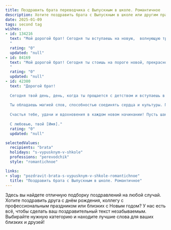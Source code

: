 ```yaml
---
title: Поздравить брата переводчика с Выпускным в школе. Романтичное
description: Хотите поздравить брата с Выпускным в школе или другим праздником? Наш ИИ создаст незабываемое поздравление, а вы обязательно выделитесь среди других.  
date: 2025-01-09
tags: second tag
wishes:
- id: 134216
  text: "Мой дорогой брат! Сегодня ты вступаешь на новую,  волнующую тропу,  тропу переводчика –  мастера слов,  который способен  раскрыть тайны языков и соединить миры.  Пусть твой путь будет полон ярких открытий,  вдохновения и  незабываемых моментов.  Пусть каждый переведённый текст  становится твоим шедевром,  а каждое слово –  звучащей песней твоей души.  Я бесконечно горжусь тобой и  верю в твой блестящий успех! С выпускным тебя, любимый брат!
  "
  rating: "0"
  updated: "null"
- id: 84169
  text: "Мой дорогой брат! Сегодня ты стоишь на пороге новой, прекрасной жизни,  завершая один из самых важных её этапов.  Выпускной…  Это не просто окончание школы, это взлёт, начало твоего собственного, уникального пути.  Ты выбрал профессию переводчика – профессию,  полную магии, соединяющую миры и культуры.  Пусть каждый твой перевод будет пронизан твоей чуткостью и талантом, пусть он  становится мостиком между сердцами людей,  а каждое слово –  звучанием твоей души.  Я невероятно горжусь тобой,  и с нетерпением жду,  чтобы увидеть,  какие чудеса ты сотворишь в этом мире.  С праздником, мой любимый брат!
  "
  rating: "0"
  updated: "null"
- id: 42380
  text: "Дорогой брат!
  
  Сегодня твой день, день, когда ты прощается с детством и вступаешь в новую, полную возможностей жизнь! С выпускным тебя! Этот шаг — не просто завершение школьного пути, но и начало удивительного путешествия к мечте стать переводчиком.
  
  Ты обладаешь магией слов, способностью соединять сердца и культуры. Пусть каждый новый язык станет для тебя ключом к пониманию мира, а каждая встреча с людьми — незабываемым моментом. Я верю, что ты сможешь передать все те чувства и эмоции, которые таятся за словами, и создать мосты, где раньше были только стены.
  
  Счастья тебе, удачи и вдохновения в каждом новом начинании! Пусть шанс раскрыть свои таланты сопутствует тебе всегда. Я горжусь тем, что у меня есть такой замечательный брат!
  
  С любовью, твой [Имя]."
  rating: "0"
  updated: "null"

selectedValues:
  recipients: "brata"
  holidays: "s-vypusknym-v-shkole"
  professions: "perevodchik"
  style: "romantichnoe"

links:
- slug: "pozdravit-brata-s-vypusknym-v-shkole-romantichnoe"
  title: "Поздравить брата с Выпускным в школе. Романтичное"
---
```


Здесь вы найдете отличную подборку поздравлений на любой случай.
Хотите поздравить друга с днём рождения, коллегу с профессиональным праздником или близких с Новым годом? У нас есть всё, чтобы сделать ваш поздравительный текст незабываемым. Выбирайте нужную категорию и находите лучшие слова для ваших близких и друзей!
